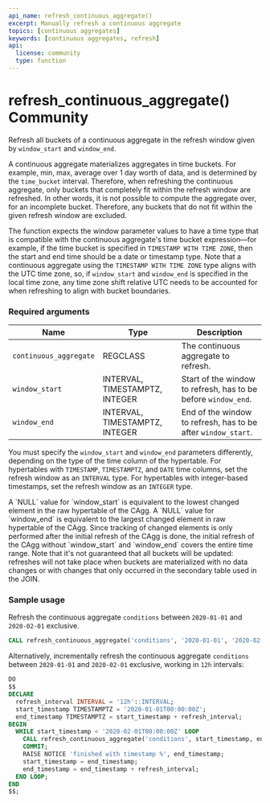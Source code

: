 ```yaml
---
api_name: refresh_continuous_aggregate()
excerpt: Manually refresh a continuous aggregate
topics: [continuous aggregates]
keywords: [continuous aggregates, refresh]
api:
  license: community
  type: function
---
```


# refresh_continuous_aggregate() <Tag type="community">Community</Tag>

Refresh all buckets of a continuous aggregate in the refresh window given by
`window_start` and `window_end`.

A continuous aggregate materializes aggregates in time buckets. For example,
min, max, average over 1 day worth of data, and is determined by the `time_bucket`
interval. Therefore, when
refreshing the continuous aggregate, only buckets that completely fit within the
refresh window are refreshed. In other words, it is not possible to compute the
aggregate over, for an incomplete bucket. Therefore, any buckets that do not
fit within the given refresh window are excluded.

The function expects the window parameter values to have a time type that is
compatible with the continuous aggregate's time bucket expression&mdash;for
example, if the time bucket is specified in `TIMESTAMP WITH TIME ZONE`, then the
start and end time should be a date or timestamp type. Note that a continuous
aggregate using the `TIMESTAMP WITH TIME ZONE` type aligns with the UTC time
zone, so, if `window_start` and `window_end` is specified in the local time
zone, any time zone shift relative UTC needs to be accounted for when refreshing
to align with bucket boundaries.

### Required arguments

|Name|Type|Description|
|-|-|-|
|`continuous_aggregate`|REGCLASS|The continuous aggregate to refresh.|
|`window_start`|INTERVAL, TIMESTAMPTZ, INTEGER|Start of the window to refresh, has to be before `window_end`.|
|`window_end`|INTERVAL, TIMESTAMPTZ, INTEGER|End of the window to refresh, has to be after `window_start`.|

You must specify the `window_start` and `window_end` parameters differently,
depending on the type of the time column of the hypertable. For hypertables with
`TIMESTAMP`, `TIMESTAMPTZ`, and `DATE` time columns, set the refresh window as
an `INTERVAL` type. For hypertables with integer-based timestamps, set the
refresh window as an `INTEGER` type.

<Highlight type="note">
A `NULL` value for `window_start` is equivalent to the lowest changed element
in the raw hypertable of the CAgg. A `NULL` value for `window_end` is
equivalent to the largest changed element in raw hypertable of the CAgg. Since
tracking of changed elements is only performed after the initial refresh of
the CAgg is done, the initial refresh of the CAgg without `window_start` and
`window_end` covers the entire time range.
</Highlight>

<Highlight type="warning">
Note that it's not guaranteed that all buckets will be updated: refreshes will
not take place when buckets are materialized with no data changes or with
changes that only occurred in the secondary table used in the JOIN.
</Highlight>

### Sample usage

Refresh the continuous aggregate `conditions` between `2020-01-01` and
`2020-02-01` exclusive.

```sql
CALL refresh_continuous_aggregate('conditions', '2020-01-01', '2020-02-01');
```

Alternatively, incrementally refresh the continuous aggregate `conditions`
between `2020-01-01` and `2020-02-01` exclusive, working in `12h` intervals:

```sql
DO
$$
DECLARE
  refresh_interval INTERVAL = '12h'::INTERVAL;
  start_timestamp TIMESTAMPTZ = '2020-01-01T00:00:00Z';
  end_timestamp TIMESTAMPTZ = start_timestamp + refresh_interval;
BEGIN
  WHILE start_timestamp < '2020-02-01T00:00:00Z' LOOP
    CALL refresh_continuous_aggregate('conditions', start_timestamp, end_timestamp);
    COMMIT;
    RAISE NOTICE 'finished with timestamp %', end_timestamp;
    start_timestamp = end_timestamp;
    end_timestamp = end_timestamp + refresh_interval;
  END LOOP;
END
$$;
```
